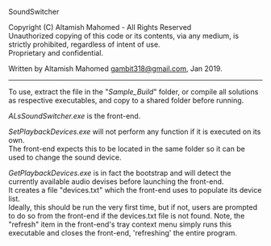 SoundSwitcher

Copyright (C) Altamish Mahomed - All Rights Reserved  
Unauthorized copying of this code or its contents, via any medium, is strictly prohibited, regardless of intent of use.  
Proprietary and confidential.

Written by Altamish Mahomed  gambit318@gmail.com, Jan 2019. 

___

To use, extract the file in the "*Sample_Build*" folder, or compile all solutions as respective executables, and copy to a shared folder before running.  

*ALsSoundSwitcher.exe* is the front-end. 

*SetPlaybackDevices.exe* will not perform any function if it is executed on its own.  
The front-end expects this to be located in the same folder so it can be used to change the sound device.  

*GetPlaybackDevices.exe* is in fact the bootstrap and will detect the currently available audio devises before launching the front-end.  
It creates a file "devices.txt" which the front-end uses to populate its device list.  
Ideally, this should be run the very first time, but if not, users are prompted to do so from the front-end if the devices.txt file is not found. 
Note, the "refresh" item in the front-end's tray context menu simply runs this executable and closes the front-end, 'refreshing' the entire program.  
